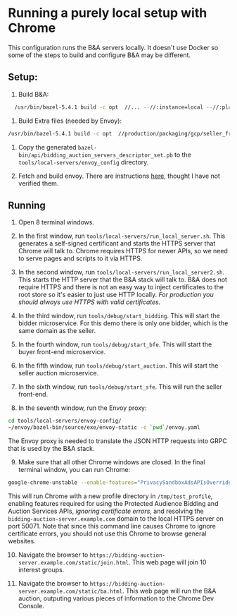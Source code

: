 # Running a purely local setup with Chrome

This configuration runs the B&A servers locally. It doesn't use Docker so some of the steps to build and configure B&A may be different.

## Setup:
1. Build B&A:

```bash
  /usr/bin/bazel-5.4.1 build -c opt  //... --//:instance=local --//:platform=local -k --noincompatible_use_python_toolchains --python3_path=`which python3`
```

1. Build Extra files (needed by Envoy):

```bash
/usr/bin/bazel-5.4.1 build -c opt  //production/packaging/gcp/seller_frontend_service:etc_envoy_files -k --noincompatible_use_python_toolchains --python3_path=`which python3`
```

1. Copy the generated `bazel-bin/api/bidding_auction_servers_descriptor_set.pb` to the `tools/local-servers/envoy_config` directory.

1. Fetch and build envoy. There are instructions [here](https://github.com/envoyproxy/envoy/blob/main/bazel/README.md#quick-start-bazel-build-for-developers), thought I have not verified them.

## Running

1. Open 8 terminal windows.

1. In the first window, run `tools/local-servers/run_local_server.sh`. This generates a self-signed certificant and starts the HTTPS server that Chrome will talk to. Chrome requires HTTPS for newer APIs, so we need to serve pages and scripts to it via HTTPS.

1. In the second window, run `tools/local-servers/run_local_server2.sh`. This starts the HTTP server that the B&A stack will talk to. B&A does not require HTTPS and there is not an easy way to inject certificates to the root store so it's easier to just use HTTP locally. *For production you should always use HTTPS with valid certificates.*

1. In the third window, run `tools/debug/start_bidding`. This will start the bidder microservice. For this demo there is only one bidder, which is the same domain as the seller.

1. In the fourth window, run `tools/debug/start_bfe`. This will start the buyer front-end microservice.

1. In the fifth window, run  `tools/debug/start_auction`. This will start the seller auction microservice.

1. In the sixth window, run `tools/debug/start_sfe`. This will run the seller front-end.

1. In the seventh window, run the Envoy proxy:
```bash
cd tools/local-servers/envoy-config/
~/envoy/bazel-bin/source/exe/envoy-static -c `pwd`/envoy.yaml
```
The Envoy proxy is needed to translate the JSON HTTP requests into GRPC that is used by the B&A stack.

9. Make sure that all other Chrome windows are closed. In the final terminal window, you can run Chrome:
```bash
google-chrome-unstable --enable-features="PrivacySandboxAdsAPIsOverride,InterestGroupStorage,Fledge,BiddingAndScoringDebugReportingAPI,FencedFrames,NoncedPartitionedCookies,AllowURNsInIframes,FledgeBiddingAndAuctionServer:FledgeBiddingAndAuctionKeyURL/https%3A%2F%2F127%2E0%2E0%2E1%3A50071%2Fstatic%2Ftest_keys.json,FledgeBiddingAndAuctionServerAPI" --user-data-dir=/tmp/test_profile --ignore-certificate-errors --host-resolver-rules="MAP bidding-auction-server.example.com 127.0.0.1:50071"
```
This will run Chrome with a new profile directory in `/tmp/test_profile`, enabling features required for using the Protected Audience Bidding and Auction Services APIs, *ignoring certificate errors*, and resolving the `bidding-auction-server.example.com` domain to the local HTTPS server on port 50071. Note that since this command line causes Chrome to ignore certificate errors, you should not use this Chrome to browse general websites.

10. Navigate the browser to `https://bidding-auction-server.example.com/static/join.html`. This web page will join 10 interest groups.

11. Navigate the browser to `https://bidding-auction-server.example.com/static/ba.html`. This web page will run the B&A auction, outputing various pieces of information to the Chrome Dev Console.
